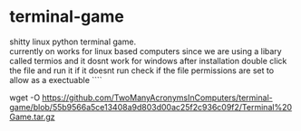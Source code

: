# terminal-game
<p>shitty linux python terminal game.<br>
currently on works for linux based computers since we are using a libary called termios and it dosnt work for windows
after installation double click the file and run it
if it doesnt run check if the file permissions are set to allow as a exectuable
````
  
wget -O https://github.com/TwoManyAcronymsInComputers/terminal-game/blob/55b9566a5ce13408a9d803d00ac25f2c936c09f2/Terminal%20Game.tar.gz
````
